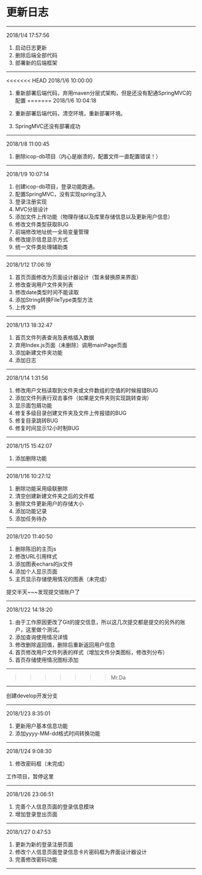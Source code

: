 # 更新日志

---
2018/1/4 17:57:56 

1. 启动日志更新
2. 删除后端全部代码
3. 部署新的后端框架

---
<<<<<<< HEAD
2018/1/6 10:00:00

1. 重新部署后端代码，弃用maven分层式架构，但是还没有配通SpringMVC的配置
=======
2018/1/6 10:04:18 

1. 重新部署后端代码，清空环境，重新部署环境。
2. SpringMVC还没有部署成功

---
2018/1/8 11:00:45 

1. 删除icop-db项目（内心是崩溃的，配置文件一直配置错误！）

---
2018/1/9 10:07:14 

1. 创建icop-db项目，登录功能跑通。
2. 配置SpringMVC，没有实现spring注入
3. 登录注册实现
4. MVC分层设计
5. 添加文件上传功能（物理存储以及库里存储信息以及更新用户信息）
6. 修改文件类型获取BUG
7. 前端修改地址统一全局变量管理
8. 修改提示信息显示方式
9. 统一文件类处理辅助类

---
2018/1/12 17:06:19 

1. 首页页面修改为页面设计器设计（暂未替换原来界面）
2. 修改查询用户文件夹列表
3. 修改date类型时间不能读取
4. 添加String转换FileType类型方法
5. 上传文件

---
2018/1/13 18:32:47 

1. 首页文件列表查询及表格插入数据
2. 弃用Index.js页面（未删除）调用mainPage页面
3. 添加新建文件夹功能
4. 添加日志

---
2018/1/14 1:31:56 

1. 修改用户文档读取到文件夹或文件数组的空值的时候报错BUG
2. 添加文件列表行双击事件（如果是文件夹则实现跳转查询）
3. 显示面包屑功能
4. 修复多级目录创建文件夹及文件上传报错的BUG
5. 修复目录跳转BUG
6. 修复时间显示12小时制BUG

---
2018/1/15 15:42:07 

1. 添加删除功能

---
2018/1/16 10:27:12 

1. 删除功能采用级联删除
2. 清空创建新建文件夹之后的文件框
3. 删除文件更新用户的存储大小
4. 添加功能记录
5. 添加任务待办

---
2018/1/20 11:40:50 

1. 删除陈旧的主页js
2. 修改URL引用样式
3. 添加图表echars的js文件
4. 添加个人显示页面
5. 主页显示存储使用情况的图表（未完成）


提交半天~~~发现提交错账户了

---
2018/1/22 14:18:20 

1. 由于工作原因更改了Git的提交信息，所以这几次提交都是提交的另外的账户，这里做个测试。
2. 添加查询使用情况详情
3. 修改删除返回值，删除后重新返回用户信息
4. 首页修改用户文件列表的样式（增加文件分类图标，修改列分布）
5. 首页存储使用情况图标添加

---
>>>>>>> Mr.Da

---

创建develop开发分支

---
2018/1/23 8:35:01 

1. 更新用户基本信息功能
2. 添加yyyy-MM-dd格式时间转换功能

---
2018/1/24 9:08:30 

1. 修改密码框（未完成）

工作项目，暂停这里

---
2018/1/26 23:06:51 

1. 完善个人信息页面的登录信息模块
2. 增加登录登出页面

---
2018/1/27 0:47:53 

1. 更新为新的登录注册页面
2. 修改个人信息页面登录信息卡片密码框为界面设计器设计
3. 完善修改密码功能

---
